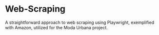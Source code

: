 # Web-Scraping
A straightforward approach to web scraping using Playwright, exemplified with Amazon, utilized for the Moda Urbana project.
